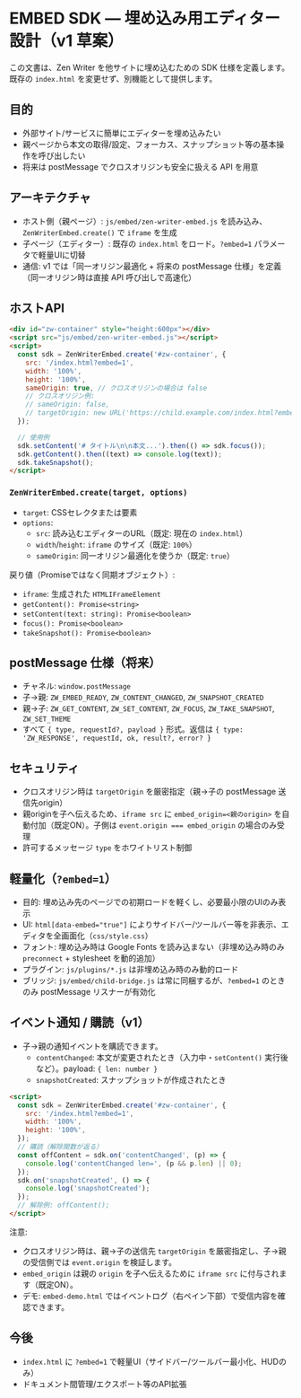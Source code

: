 # EMBED SDK — 埋め込み用エディター設計（v1 草案）

この文書は、Zen Writer を他サイトに埋め込むための SDK 仕様を定義します。既存の `index.html` を変更せず、別機能として提供します。

## 目的

- 外部サイト/サービスに簡単にエディターを埋め込みたい
- 親ページから本文の取得/設定、フォーカス、スナップショット等の基本操作を呼び出したい
- 将来は postMessage でクロスオリジンも安全に扱える API を用意

## アーキテクチャ

- ホスト側（親ページ）: `js/embed/zen-writer-embed.js` を読み込み、`ZenWriterEmbed.create()` で `iframe` を生成
- 子ページ（エディター）: 既存の `index.html` をロード。`?embed=1` パラメータで軽量UIに切替
- 通信: v1 では「同一オリジン最適化 + 将来の postMessage 仕様」を定義（同一オリジン時は直接 API 呼び出しで高速化）

## ホストAPI

```html
<div id="zw-container" style="height:600px"></div>
<script src="js/embed/zen-writer-embed.js"></script>
<script>
  const sdk = ZenWriterEmbed.create('#zw-container', {
    src: '/index.html?embed=1',
    width: '100%',
    height: '100%',
    sameOrigin: true, // クロスオリジンの場合は false
    // クロスオリジン例:
    // sameOrigin: false,
    // targetOrigin: new URL('https://child.example.com/index.html?embed=1', location.href).origin
  });

  // 使用例
  sdk.setContent('# タイトル\n\n本文...').then(() => sdk.focus());
  sdk.getContent().then((text) => console.log(text));
  sdk.takeSnapshot();
</script>
```

### `ZenWriterEmbed.create(target, options)`

- `target`: CSSセレクタまたは要素
- `options`:
  - `src`: 読み込むエディターのURL（既定: 現在の `index.html`）
  - `width`/`height`: `iframe` のサイズ（既定: `100%`）
  - `sameOrigin`: 同一オリジン最適化を使うか（既定: `true`）

戻り値（Promiseではなく同期オブジェクト）:

- `iframe`: 生成された `HTMLIFrameElement`
- `getContent(): Promise<string>`
- `setContent(text: string): Promise<boolean>`
- `focus(): Promise<boolean>`
- `takeSnapshot(): Promise<boolean>`

## postMessage 仕様（将来）

- チャネル: `window.postMessage`
- 子→親: `ZW_EMBED_READY`, `ZW_CONTENT_CHANGED`, `ZW_SNAPSHOT_CREATED`
- 親→子: `ZW_GET_CONTENT`, `ZW_SET_CONTENT`, `ZW_FOCUS`, `ZW_TAKE_SNAPSHOT`, `ZW_SET_THEME`
- すべて `{ type, requestId?, payload }` 形式。返信は `{ type: 'ZW_RESPONSE', requestId, ok, result?, error? }`

## セキュリティ

- クロスオリジン時は `targetOrigin` を厳密指定（親→子の postMessage 送信先origin）
- 親originを子へ伝えるため、`iframe src` に `embed_origin=<親のorigin>` を自動付加（既定ON）。子側は `event.origin === embed_origin` の場合のみ受理
- 許可するメッセージ `type` をホワイトリスト制御

## 軽量化（`?embed=1`）

- 目的: 埋め込み先のページでの初期ロードを軽くし、必要最小限のUIのみ表示
- UI: `html[data-embed="true"]` によりサイドバー/ツールバー等を非表示、エディタを全画面化（`css/style.css`）
- フォント: 埋め込み時は Google Fonts を読み込まない（非埋め込み時のみ `preconnect` + stylesheet を動的追加）
- プラグイン: `js/plugins/*.js` は非埋め込み時のみ動的ロード
- ブリッジ: `js/embed/child-bridge.js` は常に同梱するが、`?embed=1` のときのみ postMessage リスナーが有効化

## イベント通知 / 購読（v1）

- 子→親の通知イベントを購読できます。
  - `contentChanged`: 本文が変更されたとき（入力中・`setContent()` 実行後など）。payload: `{ len: number }`
  - `snapshotCreated`: スナップショットが作成されたとき

```html
<script>
  const sdk = ZenWriterEmbed.create('#zw-container', {
    src: '/index.html?embed=1',
    width: '100%',
    height: '100%',
  });
  // 購読（解除関数が返る）
  const offContent = sdk.on('contentChanged', (p) => {
    console.log('contentChanged len=', (p && p.len) || 0);
  });
  sdk.on('snapshotCreated', () => {
    console.log('snapshotCreated');
  });
  // 解除例: offContent();
</script>
```

注意:

- クロスオリジン時は、親→子の送信先 `targetOrigin` を厳密指定し、子→親の受信側では `event.origin` を検証します。
- `embed_origin` は親の `origin` を子へ伝えるために `iframe src` に付与されます（既定ON）。
- デモ: `embed-demo.html` ではイベントログ（右ペイン下部）で受信内容を確認できます。

## 今後

- `index.html` に `?embed=1` で軽量UI（サイドバー/ツールバー最小化、HUDのみ）
- ドキュメント間管理/エクスポート等のAPI拡張
